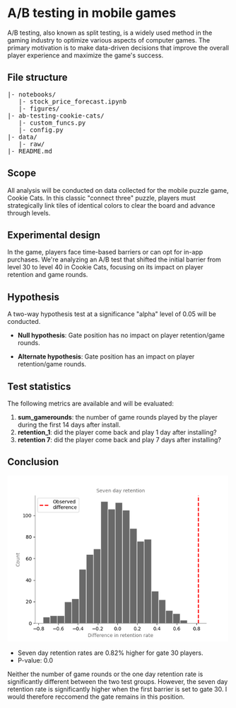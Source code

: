 # A/B testing in mobile games

A/B testing, also known as split testing, is a widely used method in the gaming industry to optimize various aspects of computer games. The primary motivation is to make data-driven decisions that improve the overall player experience and maximize the game's success.

## File structure

<pre>
|- notebooks/
   |- stock_price_forecast.ipynb
   |- figures/
|- ab-testing-cookie-cats/
   |- custom_funcs.py
   |- config.py
|- data/
   |- raw/
|- README.md
</pre>

## Scope

All analysis will be conducted on data collected for the mobile puzzle game, Cookie Cats. In this classic "connect three" puzzle, players must strategically link tiles of identical colors to clear the board and advance through levels.

## Experimental design

In the game, players face time-based barriers or can opt for in-app purchases. We're analyzing an A/B test that shifted the initial barrier from level 30 to level 40 in Cookie Cats, focusing on its impact on player retention and game rounds.

## Hypothesis

A two-way hypothesis test at a significance "alpha" level of 0.05 will be conducted.

* **Null hypothesis**: Gate position has no impact on player retention/game rounds.

* **Alternate hypothesis**: Gate position has an impact on player retention/game rounds.

## Test statistics

The following metrics are available and will be evaluated:

1. **sum_gamerounds**: the number of game rounds played by the player during the first 14 days after install.
2. **retention_1**: did the player come back and play 1 day after installing?
3. **retention 7**: did the player come back and play 7 days after installing?

## Conclusion
<img src="./notebooks/figures/7retention_sampling_distribution.png" 
     align="centre" 
     width="500" />

* Seven day retention rates are 0.82% higher for gate 30 players.
* P-value: 0.0

Neither the number of game rounds or the one day retention rate is significantly different between the two test groups. However, the seven day retention rate is significantly higher when the first barrier is set to gate 30. I would therefore reccomend the gate remains in this position.


